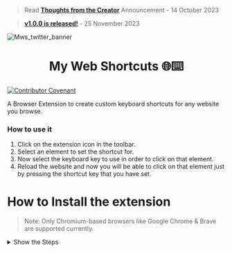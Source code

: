 > Read [**Thoughts from the Creator**](https://github.com/prakhartiwari0/my-web-shortcuts/discussions/12) Announcement - 14 October 2023

> [**v1.0.0 is released!**](https://github.com/prakhartiwari0/my-web-shortcuts/discussions/42) - 25 November 2023


<!-- ![image](src/assets/github_banner.png) -->
<!-- 
<h2 align="center">
<a href="https://youtu.be/x_fYfporwmA"> DEMO VIDEO IS OUT! ✨🔥</a>
</h2>
-->
![Mws_twitter_banner](https://github.com/mywebshortcuts/mywebshortcuts/assets/65062036/895cd9d5-00de-4ba4-b357-4972b31a3e26)



<h1 align="center"> My Web Shortcuts 🌐⌨️ </h1>

[![Contributor Covenant](https://img.shields.io/badge/Contributor%20Covenant-2.1-4baaaa.svg)](code_of_conduct.md)

A Browser Extension to create custom keyboard shortcuts for any website you browse. 

### How to use it
1. Click on the extension icon in the toolbar.
2. Select an element to set the shortcut for.
3. Now select the keyboard key to use in order to click on that element.
4. Reload the website and now you will be able to click on that element just by pressing the shortcut key that you have set. 

<!--
> <a href="https://youtu.be/x_fYfporwmA" align="center"> First Demo of My Web Shortcuts + Invitation to Contributors! </a>
-->

# How to Install the extension

> Note: Only Chromium-based browsers like Google Chrome & Brave are supported currently.

<details>
<summary>
Show the Steps
</summary>



1. Clone the repository & Open the folder
   ```bash
   git clone "https://github.com/prakhartiwari0/my-web-shortcuts" && cd my-web-shortcuts
   ```
2. Install the Packages using NPM
    ```bash
    npm i
    ```
3. Start the Development Server
    ```bash
    npm run dev
    ```
4. Drag and upload the newly generated `dist` folder into your Browser
   ![](.github/assets/howToInstallExtensionInChrome.gif)
5. The extension is now installed in the browser, but you need to reload the website to use it. 


</details>


